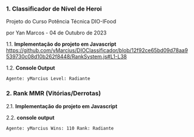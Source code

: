 ### 1. Classificador de Nível de Heroi
Projeto do Curso Potência Técnica DIO-IFood

por Yan Marcos - 04 de Outubro de 2023

1.1. **Implementação do projeto em Javascript**
https://github.com/yMarcius/DIOClassificador/blob/12f92ce65bd09d78aa9539730c08d10b262f8448/RankSystem.js#L1-L38

1.2. **Console Output**

```
Agente: yMarcius Level: Radiante
```

### 2. Rank MMR (Vitórias/Derrotas)

2.1. **Implementação do projeto em Javascript**

2.2. **console output**

```
Agente: yMarcius Wins: 110 Rank: Radiante
```
